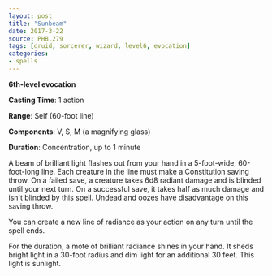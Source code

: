 ```yaml
---
layout: post
title: "Sunbeam"
date: 2017-3-22
source: PHB.279
tags: [druid, sorcerer, wizard, level6, evocation]
categories:
- spells
---
```


**6th-level evocation**

**Casting Time**: 1 action

**Range**: Self (60-foot line)

**Components**: V, S, M (a magnifying glass)

**Duration**: Concentration, up to 1 minute

A beam of brilliant light flashes out from your hand in a 5-foot-wide, 60-foot-long line. Each creature in the line must make a Constitution saving throw. On a failed save, a creature takes 6d8 radiant damage and is blinded until your next turn. On a successful save, it takes half as much damage and isn't blinded by this spell. Undead and oozes have disadvantage on this saving throw.

You can create a new line of radiance as your action on any turn until the spell ends.

For the duration, a mote of brilliant radiance shines in your hand. It sheds bright light in a 30-foot radius and dim light for an additional 30 feet. This light is sunlight.
